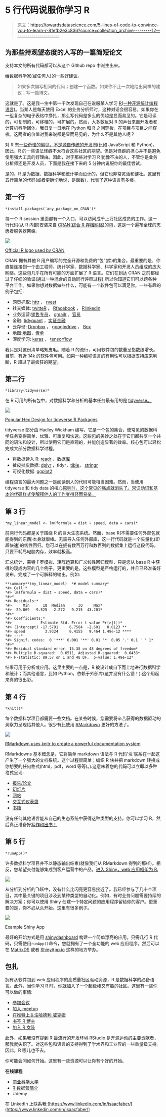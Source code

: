 # 5 行代码说服你学习 R

> 原文：<https://towardsdatascience.com/5-lines-of-code-to-convince-you-to-learn-r-81efb2e3c836?source=collection_archive---------12----------------------->

## 为那些持观望态度的人写的一篇简短论文

支持本文的所有代码都可以从这个 Github repo 中派生出来。

给数据科学家(或任何人)的一些好建议。

> 如果多次编写相同的代码；创建一个函数。如果你不止一次地给出同样的建议；写一篇博文。

这就是了。这是我一生中第一千次发现自己在说服某人学习 [R(一种开源统计编程语言)](https://www.r-project.org/)。当某人是每天使用 Excel 的业务分析师时，这种对话会很容易。如果你在一组复杂的电子表格中挣扎，那么写代码是多么的优越是显而易见的。它是可读的，可复制的，可移植的，可扩展的。然而，大多数反对 R 的声音来自开发者和计算机科学团体。我日复一日地在 Python 和 R 之间穿梭，在项目与项目之间穿梭。这两者的价值对我来说都是显而易见的，为什么不是其他人呢？

对 R [有一些奇怪的偏见，不是源自传统的开发圈](https://en.wikipedia.org/wiki/R_(programming_language)#History)(比如 JavaScript 和 Python)。因此，R 的一些语法怪癖不太符合这些社区的期望。但是对怪癖的担心并不是避免使用强大工具的好理由。因此，对于那些对学习 R 犹豫不决的人，不管你是业务分析师还是开发人员，下面是我在接下来的 5 分钟内说服你的最佳尝试。

是的，R 是为数据、数据科学和统计学而设计的，但它也非常灵活和健壮。这里有五行简单的代码(或者更确切地说，是函数)，代表了这种语言有多棒。

## 第一行

```
*install.packages('any_package_on_CRAN')*
```

每一个 R session 里面都有一个入口，可以访问成千上万社区成员的工作。这一行代码(从 R 内部)安装来自 [CRAN(综合 R 存档网络)](https://cran.r-project.org/)的包，这是一个遍布全球的志愿者服务器网络。

![](img/bc13f25d90b929fb4a79df6d97b8aa10.png)

[Official R logo used by CRAN](https://cran.r-project.org/)

CRAN 拥有其他 R 用户编写的完全开源和免费的“包”(库)的集合。最重要的是，你直接连接到一个由工程师、统计学家、数据科学家、科学家和开发人员组成的庞大网络。这些包几乎在所有可能的方面扩展了 R 语言。它们在到达 CRAN 之前都经过了仔细的验证(通过一种混合的自动同行评审过程),所以你知道它们可以跨各种平台工作。如果你想对数据做些什么，可能有一个软件包可以满足你。一些有趣的例子包括:

*   网页抓取: [httr](https://cran.r-project.org/web/packages/httr/index.html) ， [rvest](https://cran.r-project.org/web/packages/rvest/rvest.pdf)
*   社交媒体: [twitteR](https://cran.r-project.org/web/packages/twitteR/twitteR.pdf) ， [Rfacebook](https://cran.r-project.org/web/packages/Rfacebook/Rfacebook.pdf) ， [Rlinkedin](https://cran.r-project.org/web/packages/Rlinkedin/Rlinkedin.pdf)
*   业务运营:[销售专员](https://cran.r-project.org/web/packages/salesforcer/index.htmlhttps://cran.r-project.org/web/packages/salesforcer/index.html)， [gmailr](https://cran.r-project.org/web/packages/gmailr/index.html) ，[官员](https://cran.r-project.org/web/packages/officer/index.html)
*   金融: [tidyquant](https://cran.r-project.org/web/packages/tidyquant/index.html) ，[实证金融](https://cran.r-project.org/web/views/Finance.html)
*   云存储: [Dropbox](https://cran.r-project.org/web/packages/rdrop2/rdrop2.pdf) ， [googledrive](https://cran.r-project.org/web/packages/googledrive/googledrive.pdf) ， [Box](https://cran.r-project.org/web/packages/boxr/index.html)
*   地图:[地图](https://www.rdocumentation.org/packages/maps/versions/3.3.0)，[传单](http://rstudio.github.io/leaflet/)
*   深度学习: [keras](https://keras.rstudio.com/) ， [tensorflow](https://tensorflow.rstudio.com/)

我只是对这份清单略知皮毛。随着 R 的流行，可用软件包的数量呈指数级增长。目前，有近 14k 的软件包可用。如果一种编程语言的有用性可以根据支持库来判断，R 超过了最疯狂的期望。

## 第二行

```
*library(tidyverse)*
```

在 R 可用的所有包中，对数据科学和分析的基本任务最有用的是 [tidyverse。](https://www.tidyverse.org/)

![](img/5c83d6b3cc0df06f20eccb93819aef8e.png)

[Popular Hex Design for tidyverse R Packages](https://github.com/tidyverse/tidyverse)

tidyverse 部分由 Hadley Wickham 编写，它是一个包的集合，使常见的数据科学任务变得简单、优雅、可重复和快速。这些包的美妙之处在于它们都共享一个共同的语法和设计，所以使用它们是直观的，并能创造显著的效率。核心包可以轻松完成大部分数据科学过程。

*   将数据读入 R: [readr](https://readr.tidyverse.org/) ，[数据库](https://dbplyr.tidyverse.org/articles/dbplyr.html)
*   扯皮扯皮数据: [dplyr](https://dplyr.tidyverse.org/) ，tidyr，[tible](https://tibble.tidyverse.org/)， [stringr](https://stringr.tidyverse.org/)
*   可视化数据: [ggplot2](https://ggplot2.tidyverse.org/)

编程语言的最大问题之一是阅读别人的代码可能相当困难。然而，当使用 tidyverse 和 tidy data 的核心[原则时，这个常见的痛点就消失了。常识动词和基本的代码样式使解释他人的工作变得轻而易举。](https://vita.had.co.nz/papers/tidy-data.pdf)

## 第 3 行

```
*my_linear_model <- lm(formula = dist ~ speed, data = cars)*
```

前两行代码都是关于围绕 R 的巨大生态系统。然而，base R(不需要任何外部包就能得到的东西)本身就很棒。无需导入任何外部库，这一行代码就是一个矢量化(即超快速)的线性回归。您可以在拥有数百万行和数百列的数据集上运行这段代码。只要不耗尽电脑内存，效率就极高。

汇总统计、蒙特卡罗模拟、矩阵运算和广义线性回归模型，只是您从 base R 中获得的现成内容的几个例子。更重要的是，这些模型是严格运行的，并且已经准备好发布，完成了一个可解释的输出。例如:

```
**summary**(my_linear_model)  *# model summary*
*#> Call:*
*#> lm(formula = dist ~ speed, data = cars)*
*#>* 
*#> Residuals:*
*#>     Min      1Q  Median      3Q     Max* 
*#> -29.069  -9.525  -2.272   9.215  43.201* 
*#>* 
*#> Coefficients:*
*#>             Estimate Std. Error t value Pr(>|t|)* 
*#> (Intercept) -17.5791     6.7584  -2.601   0.0123 ** 
*#> speed         3.9324     0.4155   9.464 1.49e-12 ****
*#> ---*
*#> Signif. codes:  0 '***' 0.001 '**' 0.01 '*' 0.05 '.' 0.1 ' ' 1*
*#>* 
*#> Residual standard error: 15.38 on 48 degrees of freedom*
*#> Multiple R-squared:  0.6511, Adjusted R-squared:  0.6438* 
*#> F-statistic: 89.57 on 1 and 48 DF,  p-value: 1.49e-12*
```

结果可用于分析或应用。这里主要的一点是，R 被设计成自下而上地进行数据科学和统计；而其他语言，比如 Python，依赖于外部库(这并没有什么错！).这个用起来真的很出彩。

## 第 4 行

```
*knit()*
```

每个数据科学项目都需要一些文档。在某些时候，您需要将辛苦获得的数据驱动的洞察力呈现给其他人。很少有比使用 [RMarkdown](https://rmarkdown.rstudio.com/index.html) 更好的方法了。

![](img/c0853cb00656e6b49635e2977796f70d.png)

[RMarkdown uses knitr to create a powerful documentation system](https://rmarkdown.rstudio.com/)

RMarkdowns 基本概念是，它将简单 markdown 语法与 R 代码'块'联系在一起这产生了一个强大的文档系统。这个过程很简单；编织 R 块并把 markdown 转换成你想要的任何格式(html，pdf，word 等等)。).这意味着您的代码可以立即以多种格式呈现:

*   [报告/论文](https://rmarkdown.rstudio.com/gallery.html)
*   [幻灯片](https://rmarkdown.rstudio.com/gallery.html)
*   [网站](https://rmarkdown.rstudio.com/gallery.html)
*   [交互式仪表盘](https://rmarkdown.rstudio.com/gallery.html)
*   [书籍](https://rmarkdown.rstudio.com/gallery.html)

没有任何其他语言能从自己的生态系统中获得这种类型的支持。你可以学习 R，然后真正准备好[写作和出书！](https://bookdown.org/)

## 第 5 行

```
*runApp()*
```

许多数据科学项目并不以静态输出结束(就像我们从 RMarkdown 得到的那样)。相反，您希望交付能够集成到客户运营中的产品。[进入 Shiny，web 应用框架为 R.](https://shiny.rstudio.com/)

![](img/0feaf809204b44a7c91169ed0d7e58d3.png)

从分析到分析的飞跃中，没有什么比闪亮更容易接近了。我已经参与了几十个项目，其中最关键的项目涉及到某种类型的自动化。例如，有时业务问题需要持续的解决方案；你可以使用 Shiny 创建一个特定问题的应用程序留给你的客户。更重要的是，你不必从头开始。这里有很多例子。

![](img/1e3a1219cdceff78f10f2eff83b5a803.png)

Example Shiny App

最好的开始方式是用 [shinydashboard](https://rstudio.github.io/shinydashboard/) 构建一个简单漂亮的应用。只需几行 R 代码，只需使用`runApp()`命令，您就拥有了一个全功能的 web 应用程序。然后可以在 [MatrixDS](https://matrixds.com) 或者 [ShinyApp.io](https://www.shinyapps.io/) 这样的地方举办。

## 包扎

拥有从软件包到 web 应用程序的高质量社区驱动资源，R 是数据科学的必备语言。此外，当你学习 R 时，你就加入了一个超级棒又有趣的社区。这里有一些你可以做的事情:

*   [参加会议](https://www.r-project.org/conferences.html)
*   [加入 meetup](https://www.meetup.com/)
*   [在推特上关注哈德利·威克姆](https://twitter.com/hadleywickham)
*   [书签 R 博主](https://www.r-bloggers.com/)
*   [加入 R 女装](https://rladies.org/)

此外，如果我没有提到 R 最流行的开发环境 RStudio 是开源运动的主要贡献者，那我就失职了。对这些包和语言的支持得到了学术界和工业界的一些重量级支持。因此，R 哪儿也不去。

你可能会问如何开始。这里有一些资源可以让你有个好的开始。

**在线课程**

*   [商业科学大学](https://university.business-science.io/)
*   [R 数据营简介](https://www.datacamp.com/courses/free-introduction-to-r?utm_source=adwords_ppc&utm_campaignid=1565610363&utm_adgroupid=67750485748&utm_device=c&utm_keyword=learn%20r&utm_matchtype=e&utm_network=g&utm_adpostion=1t1&utm_creative=295213546478&utm_targetid=kwd-797681373&utm_loc_interest_ms=&utm_loc_physical_ms=9031970&gclid=EAIaIQobChMIjJvr-L7B4AIVBR-tBh2RLQ1aEAAYASAAEgLAqfD_BwE)
*   Udemy

在 LinkedIn 上联系我:[https://www.linkedin.com/in/isaacfaber/](https://www.linkedin.com/in/isaacfaber/)